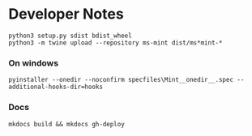 # Developer Notes

    python3 setup.py sdist bdist_wheel
    python3 -m twine upload --repository ms-mint dist/ms*mint-*

### On windows
    pyinstaller --onedir --noconfirm specfiles\Mint__onedir__.spec --additional-hooks-dir=hooks

### Docs

    mkdocs build && mkdocs gh-deploy